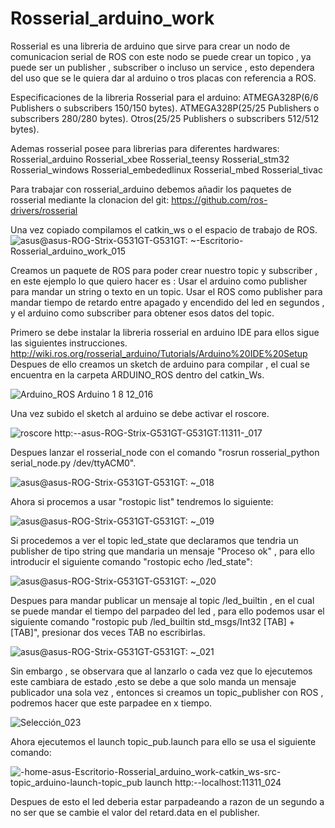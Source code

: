 # Rosserial_arduino_work
Rosserial es una libreria de arduino que sirve para crear un nodo de comunicacion serial de ROS con este nodo se puede crear un topico , ya puede ser un publisher , subscriber o incluso un service , esto dependera del uso que se le quiera dar al arduino o tros placas con referencia a ROS.

Especificaciones de la libreria Rosserial para el arduino:
ATMEGA328P(6/6 Publishers o subscribers 150/150 bytes).
ATMEGA328P(25/25 Publishers o subscribers 280/280 bytes).
Otros(25/25 Publishers o subscribers 512/512 bytes).

Ademas rosserial posee para librerias para diferentes hardwares:
Rosserial_arduino
Rosserial_xbee
Rosserial_teensy
Rosserial_stm32
Rosserial_windows
Rosserial_embededlinux
Rosserial_mbed
Rosserial_tivac

Para trabajar con rosserial_arduino debemos añadir los paquetes de rosserial mediante la clonacion del git:
https://github.com/ros-drivers/rosserial

Una vez copiado compilamos el catkin_ws o el espacio de trabajo de ROS.
![asus@asus-ROG-Strix-G531GT-G531GT: ~-Escritorio-Rosserial_arduino_work_015](https://user-images.githubusercontent.com/59718261/81739850-a6d5f600-9461-11ea-805f-5f5f9ad47580.png)

Creamos un paquete de ROS para poder crear nuestro topic y subscriber , en este ejemplo lo que quiero hacer es :
Usar el arduino como publisher para mandar un string o texto en un topic.
Usar el ROS como publisher para mandar tiempo de retardo entre apagado y encendido del led en segundos , y el arduino como subscriber para obtener esos datos del topic.

Primero se debe instalar la libreria rosserial en arduino IDE para ellos sigue las siguientes instrucciones.
http://wiki.ros.org/rosserial_arduino/Tutorials/Arduino%20IDE%20Setup
Despues de ello creamos un sketch de arduino para compilar , el cual se encuentra en la carpeta ARDUINO_ROS dentro del catkin_Ws.

![Arduino_ROS Arduino 1 8 12_016](https://user-images.githubusercontent.com/59718261/81755709-1c9c8a80-947f-11ea-85db-879d3131a04d.png)

Una vez subido el sketch al arduino se debe activar el roscore.

![roscore http:--asus-ROG-Strix-G531GT-G531GT:11311-_017](https://user-images.githubusercontent.com/59718261/81755775-4c4b9280-947f-11ea-8ca8-403b74b430a7.png)

Despues lanzar el rosserial_node con el comando "rosrun rosserial_python serial_node.py /dev/ttyACM0".

![asus@asus-ROG-Strix-G531GT-G531GT: ~_018](https://user-images.githubusercontent.com/59718261/81755849-8a48b680-947f-11ea-9b16-88193f997ff0.png)

Ahora si procemos a usar "rostopic list" tendremos lo siguiente:

![asus@asus-ROG-Strix-G531GT-G531GT: ~_019](https://user-images.githubusercontent.com/59718261/81755881-aba9a280-947f-11ea-8515-0fd7743ec936.png)

Si procedemos a ver el topic led_state que declaramos que tendria un publisher de tipo string que mandaria un mensaje "Proceso ok" , para ello introducir el siguiente comando "rostopic echo /led_state":

![asus@asus-ROG-Strix-G531GT-G531GT: ~_020](https://user-images.githubusercontent.com/59718261/81755977-06db9500-9480-11ea-8cea-d2f672a080d4.png)

Despues para mandar publicar un mensaje al topic /led_builtin , en el cual se puede mandar el tiempo del parpadeo del led , para ello podemos usar el siguiente comando "rostopic pub /led_builtin std_msgs/Int32 [TAB] + [TAB]", presionar dos veces TAB no escribirlas.

![asus@asus-ROG-Strix-G531GT-G531GT: ~_021](https://user-images.githubusercontent.com/59718261/81756208-b44ea880-9480-11ea-94bd-04f1c3dd380d.png)

Sin embargo , se observara que al lanzarlo o cada vez que lo ejecutemos este cambiara de estado ,esto se debe a que solo manda un mensaje publicador una sola vez , entonces si creamos un topic_publisher con ROS , podremos hacer que este parpadee en x tiempo.

![Selección_023](https://user-images.githubusercontent.com/59718261/81756617-dac11380-9481-11ea-8e45-715246966c34.png)

Ahora ejecutemos el launch topic_pub.launch para ello se usa el siguiente comando:

![-home-asus-Escritorio-Rosserial_arduino_work-catkin_ws-src-topic_arduino-launch-topic_pub launch http:--localhost:11311_024](https://user-images.githubusercontent.com/59718261/81756862-9bdf8d80-9482-11ea-9bde-f307e130f50b.png)

Despues de esto el led deberia estar parpadeando a razon de un segundo a no ser que se cambie el valor del retard.data en el publisher.








